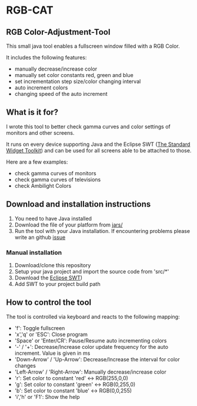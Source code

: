 RGB-CAT
=======
RGB Color-Adjustment-Tool
-------------------------

This small java tool enables a fullscreen window filled with a RGB Color.

It includes the following features:

* manually decrease/increase color
* manually set color constants red, green and blue
* set incrementation step size/color changing interval
* auto increment colors
* changing speed of the auto increment


## What is it for?

I wrote this tool to better check gamma curves and color settings of monitors and other screens.

It runs on every device supporting Java and the Eclipse SWT ([The Standard Widget Toolkit](http://www.eclipse.org/swt/)) and can be used for all screens able to be attached to those.

Here are a few examples:
* check gamma curves of monitors
* check gamma curves of televisions
* check Ambilight Colors

## Download and installation instructions

1. You need to have Java installed
2. Download the file of your platform from [jars/](../../master/jars/)
3. Run the tool with your Java installation. If encountering problems please write an github [issue](../../issues)

### Manual installation
1. Download/clone this repository
2. Setup your java project and import the source code from 'src/*'
3. Download the [Eclipse SWT](http://www.eclipse.org/swt/))
4. Add SWT to your project build path

## How to control the tool

The tool is controlled via keyboard and reacts to the following mapping:

* 'f':                          Toggle fullscreen
* 'x','q' or 'ESC':             Close program
* 'Space' or 'Enter/CR':        Pause/Resume auto incrementing colors
* '-' / '+':                    Decrease/Increase color update frequency for the auto increment. Value is given in ms
* 'Down-Arrow' / 'Up-Arrow':    Decrease/Increase the interval for color changes
* 'Left-Arrow' / 'Right-Arrow': Manually decrease/increase color
* 'r':                          Set color to constant 'red' <-> RGB(255,0,0)
* 'g':                          Set color to constant 'green' <-> RGB(0,255,0)
* 'b':                          Set color to constant 'blue' <-> RGB(0,0,255)
* 'i','h' or 'F1':              Show the help

